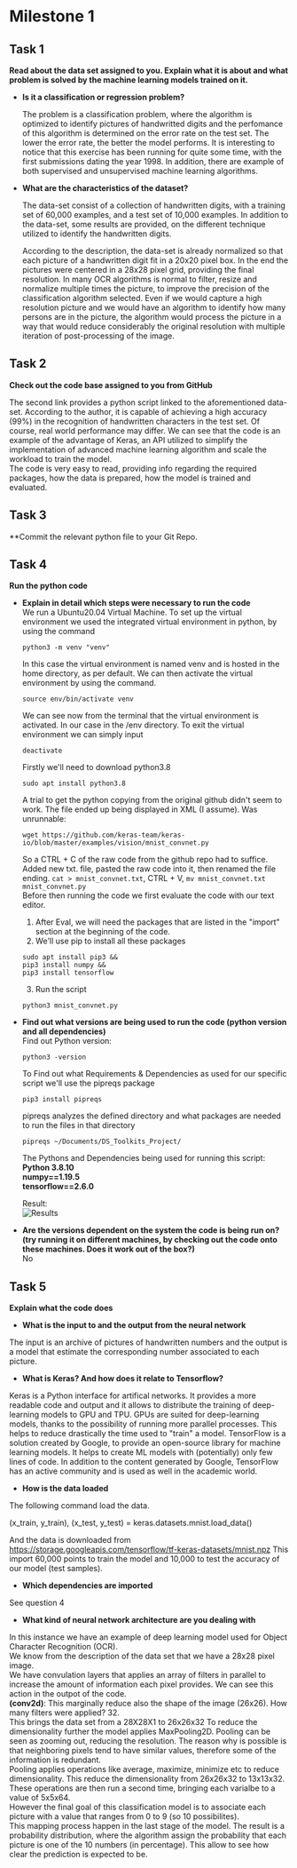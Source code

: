 # Milestone 1 

## Task 1
**Read about the data set assigned to you. Explain what it is about and what problem is solved by the machine learning models trained on it.**

- **Is it a classification or regression problem?**  

  The problem is a classification problem, where the algorithm is optimized to identify pictures of handwritted digits and the perfomance of this algorithm is determined on the error rate on the test set. The lower the error rate, the better the model performs. It is interesting to notice that this exercise has been running for quite some time, with the first
  submissions dating the year 1998. In addition, there are example of both supervised and unsupervised machine learning algorithms.

- **What are the characteristics of the dataset?**    

  The data-set consist of a collection of handwritten digits, with a training set of 60,000 examples, and a test set of 10,000 examples. In addition to the data-set, some results are   provided, on the different technique utilized to identify the handwritten digits. 

  According to the description, the data-set is already normalized so that each picture of a handwritten digit fit in a 20x20 pixel box. In the end the pictures were centered in a
  28x28 pixel grid, providing the final resolution. In many OCR algorithms is normal to filter, resize and normalize multiple times the picture, to improve the precision of the 
  classification algorithm selected. Even if we would capture a high resolution picture and we would have an algorithm to identify how many persons are in the picture, the algorithm
  would process the picture in a way that would reduce considerably the original resolution with multiple iteration of post-processing of the image.

## Task 2
**Check out the code base assigned to you from GitHub**

  The second link provides a python script linked to the aforementioned data-set. According to the author, it is capable of achieving a high accuracy (99%) in the recognition of
  handwritten characters in the test set. Of course, real world performance may differ. 
  We can see that the code is an example of the advantage of Keras, an API utilized to simplify the implementation of advanced machine learning algorithm and scale the workload to
  train the model.  
  The code is very easy to read, providing info regarding the required packages, how the data is prepared, how the model is trained and evaluated. 
  
## Task 3
**Commit the relevant python file to your Git Repo.

## Task 4

**Run the python code**

- **Explain in detail which steps were necessary to run the code**  
  We run a Ubuntu20.04 Virtual Machine. To set up the virtual environment we used the integrated virtual environment in python, by using the command 
  ```
  python3 -m venv "venv" 
  ```
  In this case the virtual environment is named venv and is hosted in the home directory, as per default.
  We can then activate the virtual environment by using the command.
  ```
  source env/bin/activate venv 
  ```
  We can see now from the terminal that the virtual environment is activated. In our case in the /env directory.
  To exit the virtual environment we can simply input
  ```
  deactivate 
  ```  
  Firstly we'll need to download python3.8  
  ```
  sudo apt install python3.8
  ```
  A trial to get the python copying from the original github didn't seem to work. 
  The file ended up being displayed in XML (I assume). Was unrunnable:
  ```
  wget https://github.com/keras-team/keras-io/blob/master/examples/vision/mnist_convnet.py
  ```
  So a CTRL + C of the raw code from the github repo had to suffice. Added new txt. file, pasted the raw code into it, then renamed the file ending.
  `cat > mnist_convnet.txt`, CTRL + V, `mv mnist_convnet.txt mnist_convnet.py`  
  Before then running the code we first evaluate the code with our text editor.  
  1. After Eval, we will need the packages that are listed in the "import" section at the beginning of the code.
  2. We'll use pip to install all these packages
    ```
    sudo apt install pip3 &&
    pip3 install numpy &&
    pip3 install tensorflow 
    ```
  3. Run the script
    ```
    python3 mnist_convnet.py
    ```

- **Find out what versions are being used to run the code (python version and all dependencies)**  
  Find out Python version:
  ```
  python3 -version
  ```
  To Find out what Requirements & Dependencies as used for our specific script we'll use the pipreqs package
  ```
  pip3 install pipreqs
  ```
  pipreqs analyzes the defined directory and what packages are needed to run the files in that directory
  ```
  pipreqs ~/Documents/DS_Toolkits_Project/
  ```
  The Pythons and Dependencies being used for running this script:  
  **Python 3.8.10  
  numpy==1.19.5  
  tensorflow==2.6.0**  

  Result:  
  ![Results](https://github.com/tobiasuruali/DS_ToolKits_Project/blob/feature/Milestone_Reports/images/Results_PythonScript_mnist.png)

- **Are the versions dependent on the system the code is being run on? (try running it on different machines, by checking out the code onto these machines. Does it work out of the box?)**  
  No

## Task 5  
**Explain what the code does**  

  - **What is the input to and the output from the neural network**  
  
  The input is an archive of pictures of handwritten numbers and the output is a model that estimate the corresponding number associated to each picture. 
  
  - **What is Keras? And how does it relate to Tensorflow?**
  
  Keras is a Python interface for artifical networks. It provides a more readable code and output and it allows to distribute the training of deep-learning models to GPU and TPU.
  GPUs are suited for deep-learning models, thanks to the possibility of running more parallel processes. This helps to reduce drastically the time used to 
  "train" a model. 
  TensorFlow is a solution created by Google, to provide an open-source library for machine learning models. It helps to create ML models with (potentially) only few lines of code.
  In addition to the content generated by Google, TensorFlow has an active community and is used as well in the academic world.
  
 - **How is the data loaded**  
 
  The following command load the data. 
  
  (x_train, y_train), (x_test, y_test) = keras.datasets.mnist.load_data()
  
  And the data is downloaded from https://storage.googleapis.com/tensorflow/tf-keras-datasets/mnist.npz
  This import 60,000 points to train the model and 10,000 to test the accuracy of our model (test samples).
  
  - **Which dependencies are imported**  
  
  See question 4
  
  - **What kind of neural network architecture are you dealing with**  
  
  In this instance we have an example of deep learning model used for Object Character Recognition (OCR).  
  We know from the description of the data set that we have a 28x28 pixel image.  
  We have convulation layers that applies an array of filters in parallel to increase the amount of information each pixel provides. We can see this action in the outpot of the code.  
  **(conv2d)**: This marginally reduce also the shape of the image (26x26). How many filters were applied? 32.   
  This brings the data set from a 28X28X1 to 26x26x32 
  To reduce the dimensionality further the model applies MaxPooling2D. Pooling can be seen as zooming out, reducing the resolution. The reason why is possible is that neighboring pixels tend to have similar values, therefore some of the information is redundant.   
  Pooling applies operations like average, maximize, minimize etc to reduce dimensionality.
  This reduce the dimensionality from 26x26x32 to 13x13x32.  
  These operations are then run a second time, bringing each varialbe to a value of 5x5x64.  
  However the final goal of this classification model is to associate each picture with a value that ranges from 0 to 9 (so 10 possibilites).   
  This mapping process happen in the last stage of the model. The result is a probability distribution, where the algorithm assign the probability that each picture is one of the 10 numbers (in percentage). This allow to see how clear the prediction is expected to be.  
 
  
  
  
